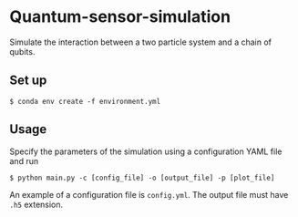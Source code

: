 # Quantum-sensor-simulation
Simulate the interaction between a two particle system and a chain of qubits.

## Set up

```
$ conda env create -f environment.yml
```

## Usage

Specify the parameters of the simulation using a configuration YAML file and run

```
$ python main.py -c [config_file] -o [output_file] -p [plot_file]
```

An example of a configuration file is `config.yml`. The output file must have `.h5` extension.